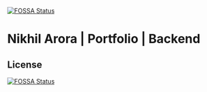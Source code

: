 [![FOSSA Status](https://app.fossa.io/api/projects/git%2Bgithub.com%2Fiamoperand%2Fiamoperand.svg?type=shield)](https://app.fossa.io/projects/git%2Bgithub.com%2Fiamoperand%2Fiamoperand?ref=badge_shield)

# Nikhil Arora | Portfolio | Backend

## License
[![FOSSA Status](https://app.fossa.io/api/projects/git%2Bgithub.com%2Fiamoperand%2Fiamoperand.svg?type=large)](https://app.fossa.io/projects/git%2Bgithub.com%2Fiamoperand%2Fiamoperand?ref=badge_large)
